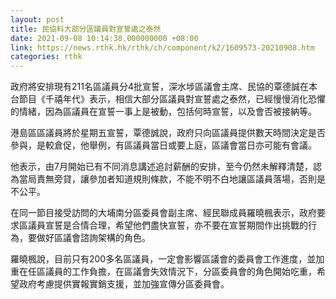```yaml
---
layout: post
title: 民協料大部分區議員對宣誓處之泰然
date: 2021-09-08 10:14:38.000000000 +08:00
link: https://news.rthk.hk/rthk/ch/component/k2/1609573-20210908.htm
categories: rthk
---
```


政府將安排現有211名區議員分4批宣誓，深水埗區議會主席、民協的覃德誠在本台節目《千禧年代》表示，相信大部分區議員對宣誓處之泰然，已經慢慢消化恐懼的情緒，因為區議員在宣誓一事上是被動，包括何時宣誓，以及會否被接納等。

港島區區議員將於星期五宣誓，覃德誠說，政府只向區議員提供數天時間決定是否參與，是較倉促，他舉例，有區議員當日或要上庭，區議會當日亦可能有會議。

他表示，由7月開始已有不同消息講述追討薪酬的安排，至今仍然未解釋清楚，認為當局責無旁貸，讓參加者知道規則條款，不能不明不白地讓區議員落場，否則是不公平。

在同一節目接受訪問的大埔南分區委員會副主席、經民聯成員羅曉楓表示，政府要求區議員宣誓是合情合理，希望他們盡快宣誓，亦不要在宣誓期間作出挑戰的行為，要做好區議會諮詢架構的角色。

羅曉楓說，目前只有200多名區議員，一定會影響區議會的委員會工作進度，並加重在任區議員的工作負擔，在區議會失效情況下，分區委員會的角色開始吃重，希望政府考慮提供實報實銷支援，並加強宣傳分區委員會。
